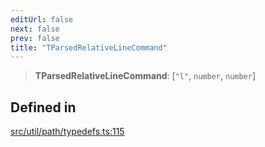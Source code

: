 ```yaml
---
editUrl: false
next: false
prev: false
title: "TParsedRelativeLineCommand"
---
```


> **TParsedRelativeLineCommand**: [`"l"`, `number`, `number`]

## Defined in

[src/util/path/typedefs.ts:115](https://github.com/fabricjs/fabric.js/blob/c093e29e73123dafcfa091ff4d5e04e690bb796e/src/util/path/typedefs.ts#L115)
